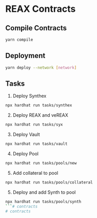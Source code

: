 # REAX Contracts

## Compile Contracts

```bash
yarn compile
```

## Deployment 

```bash
yarn deploy --network [network]
```

## Tasks

1. Deploy Synthex
```bash
npx hardhat run tasks/synthex
```

2. Deploy REAX and veREAX
```bash
npx hardhat run tasks/syx
```

3. Deploy Vault
```bash
npx hardhat run tasks/vault
```

4. Deploy Pool
```bash
npx hardhat run tasks/pools/new
```

5. Add collateral to pool
```bash
npx hardhat run tasks/pools/collateral
```

5. Deploy and add Synth to pool
```bash
npx hardhat run tasks/pools/synth
```# contracts
# contracts
